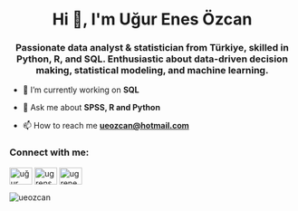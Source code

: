 <h1 align="center">Hi 👋, I'm Uğur Enes Özcan</h1>
<h3 align="center">Passionate data analyst & statistician from Türkiye, skilled in Python, R, and SQL. Enthusiastic about data-driven decision making, statistical modeling, and machine learning.</h3>

- 🔭 I’m currently working on **SQL**

- 💬 Ask me about **SPSS, R and Python**

- 📫 How to reach me **ueozcan@hotmail.com**

<h3 align="left">Connect with me:</h3>
<p align="left">
<a href="https://linkedin.com/in/www.linkedin.com/in/uğur-enes-özcan-b89989257" target="blank"><img align="center" src="https://raw.githubusercontent.com/rahuldkjain/github-profile-readme-generator/master/src/images/icons/Social/linked-in-alt.svg" alt="uğur enes özcan" height="30" width="40" /></a>
<a href="https://kaggle.com/ugrenss" target="blank"><img align="center" src="https://raw.githubusercontent.com/rahuldkjain/github-profile-readme-generator/master/src/images/icons/Social/kaggle.svg" alt="ugrenss" height="30" width="40" /></a>
<a href="https://instagram.com/ugrenesozc" target="blank"><img align="center" src="https://raw.githubusercontent.com/rahuldkjain/github-profile-readme-generator/master/src/images/icons/Social/instagram.svg" alt="ugrenesozc" height="30" width="40" /></a>
</p>
<p align="left"> <img src="https://komarev.com/ghpvc/?username=ueozcan&label=Profile%20views&color=0e75b6&style=flat" alt="ueozcan" /> </p>
